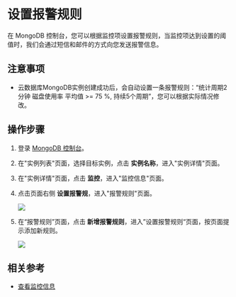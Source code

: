 # 设置报警规则

在 MongoDB 控制台，您可以根据监控项设置报警规则，当监控项达到设置的阈值时，我们会通过短信和邮件的方式向您发送报警信息。

## 注意事项

- 云数据库MongoDB实例创建成功后，会自动设置一条报警规则：“统计周期2分钟 磁盘使用率 平均值 >= 75 %, 持续5个周期”，您可以根据实际情况修改。


## 操作步骤

1. 登录 [MongoDB 控制台](https://mongodb-console.jdcloud.com/mongodb?dataCenter=bj_02)。
1. 在"实例列表"页面，选择目标实例，点击 **实例名称**，进入"实例详情"页面。
1. 在"实例详情"页面，点击 **监控**，进入"监控信息"页面。
1. 点击页面右侧 **设置报警规**，进入"报警规则"页面。

    ![](https://github.com/jdcloudcom/cn/blob/master/image/mongodb/mongo-025.png)

1. 在“报警规则”页面，点击 **新增报警规则**，进入”设置报警规则“页面，按页面提示添加新规则。
 
    ![](https://github.com/jdcloudcom/cn/blob/master/image/mongodb/mongo-026.png)

## 相关参考

- [查看监控信息](Monitoring.md)
